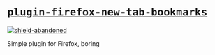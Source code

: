 # [`plugin-firefox-new-tab-bookmarks`][repo]

<!-- shields -->
[![shield-abandoned]][repo]

<!-- internal links -->

<!-- external links -->
[repo]: https://github.com/shishifubing/plugin-firefox-new-tab-bookmarks
[shield-abandoned]: https://img.shields.io/badge/status-abandoned-red?style=for-the-badge

Simple plugin for Firefox, boring
